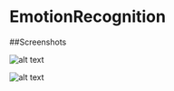 # EmotionRecognition

##Screenshots

![alt text](https://raw.githubusercontent.com/rootone-lab/emotionrecognition/1.png)

![alt text](https://raw.githubusercontent.com/rootone-lab/emotionrecognition/2.png)
